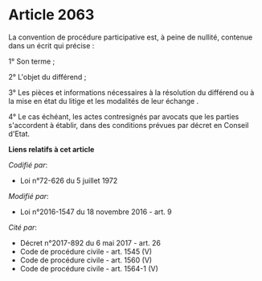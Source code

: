 # Article 2063

La convention de procédure participative est, à peine de nullité, contenue dans un écrit qui précise :

1° Son terme ;

2° L'objet du différend ;

3° Les pièces et informations nécessaires à la résolution du différend ou à la mise en état du litige et les modalités de
leur échange .

4° Le cas échéant, les actes contresignés par avocats que les parties s'accordent à établir, dans des conditions prévues par
décret en Conseil d'Etat.

**Liens relatifs à cet article**

_Codifié par_:

  - Loi n°72-626 du 5 juillet 1972

_Modifié par_:

  - Loi n°2016-1547 du 18 novembre 2016 - art. 9

_Cité par_:

  - Décret n°2017-892 du 6 mai 2017 - art. 26
  - Code de procédure civile - art. 1545 (V)
  - Code de procédure civile - art. 1560 (V)
  - Code de procédure civile - art. 1564-1 (V)
